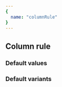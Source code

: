 ```yaml
---
{
  name: "columnRule"
}
---
```


## Column rule

### Default values
<!-- defaults.values.start -->
<!-- defaults.values.end -->


### Default variants
<!-- defaults.variants.start -->
<!-- defaults.variants.end -->
